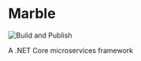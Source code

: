 # Marble
![Build and Publish](https://github.com/markusstephanides/Marble/workflows/Build%20and%20Publish/badge.svg?branch=main)


A .NET Core microservices framework
